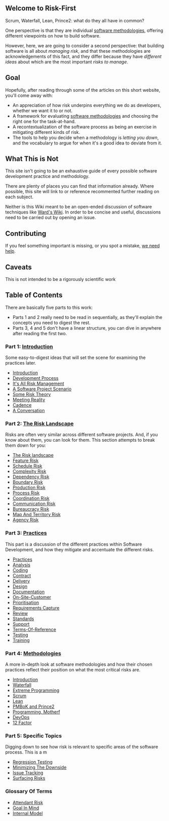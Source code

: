 ## Welcome to Risk-First

Scrum, Waterfall, Lean, Prince2:  what do they all have in common?  

One perspective is that they are individual [software methodologies](https://en.wikipedia.org/wiki/Software_development_process#Methodologies), offering different viewpoints on how to build software.

However, here, we are going to consider a second perspective:  that building software is all about _managing risk_, and that these methodologies are acknowledgements of this fact, and they differ because they have _different ideas_ about which are the most important _risks to manage_.

## Goal

Hopefully, after reading through some of the articles on this short website, you'll come away with:

- An appreciation of how risk underpins everything we do as developers, whether we want it to or not.
- A framework for evaluating [software methodologies](https://en.wikipedia.org/wiki/Software_development_process#Methodologies) and choosing the right one for the task-at-hand.
- A recontextualization of the software process as being an exercise in mitigating different kinds of risk.
- The tools to help you decide when a methodology is _letting you down_, and the vocabulary to argue for when it's a good idea to deviate from it.

## What This is Not

This site isn't going to be an exhaustive guide of every possible software development practice and methodology.  

There are plenty of places you can find that information already.  Where possible, this site will link to or reference recommented further reading on each subject.

Neither is this Wiki meant to be an open-ended discussion of software techniques like [Ward's Wiki](http://wiki.c2.com).  In order to be concise and useful, discussions need to be carried out by opening an issue.

## Contributing

If you feel something important is missing, or you spot a mistake, [we need help](Contributing).

## Caveats

This is not intended to be a rigorously scientific work


## Table of Contents

There are basically five parts to this work:  
 - Parts 1 and 2 really need to be read in sequentially, as they'll explain the concepts you need to digest the rest.  
 - Parts 3, 4 and 5 don't have a linear structure, you can dive in anywhere after reading the first two.

### Part 1: [Introduction](Introduction)

Some easy-to-digest ideas that will set the scene for examining the practices later.

 - [Introduction](Introduction)
 - [Development Process](Development-Process)
 - [It's All Risk Management](All-Risk-Management)
 - [A Software Project Scenario](Software-Project-Scenario)
 - [Some Risk Theory](Risk-Theory)
 - [Meeting Reality](Meeting-Reality)
 - [Cadence](Cadence)
 - [A Conversation](A-Conversation)
 
### Part 2: [The Risk Landscape](Risk-Landscape)

Risks are often very similar across different software projects.   And, if you know about them, you can look for them.  This section attempts to break them down for you:

 - [The Risk landscape](Risk-Landscape)
 - [Feature Risk](Feature-Risk)
 - [Schedule Risk](Schedule-Risk)
 - [Complexity Risk](Complexity-Risk)
 - [Dependency Risk](Dependency-Risk)
 - [Boundary Risk](Boundary-Risk)
 - [Production Risk](Production-Risk)
 - [Process Risk](Process-Risk)
 - [Coordination Risk](Coordination-Risk)
 - [Communication Risk](Communication-Risk)
 - [Bureaucracy Risk](Bureaucracy-Risk)
 - [Map And Territory Risk](Map-And-Territory-Risk)
 - [Agency Risk](Agency-Risk) 
 
### Part 3: [Practices](Practices)

This part is a discussion of the different practices within Software Development, and how they mitigate and accentuate the different risks.

 - [Practices](Practices)
 - [Analysis](Analysis)
 - [Coding](Coding)
 - [Contract](Contract)
 - [Delivery](Delivery)
 - [Design](Design)
 - [Documentation](Documentation)
 - [On-Site-Customer](On-Site-Customer)
 - [Prioritisation](Prioritisation)
 - [Requirements Capture](Requirements-Capture)
 - [Review](Review)
 - [Standards](Standards)
 - [Support](Support)
 - [Terms-Of-Reference](Terms-Of-Reference)
 - [Testing](Testing)
 - [Training](Training) 
 
### Part 4: [Methodologies](Methodologies)

A more in-depth look at software methodologies and how their chosen practices reflect their position on what the most critical risks are. 

 - [Introduction](Methodologies)
 - [Waterfall](Waterfall)
 - [Extreme Programming](Extreme-Programming)
 - [Scrum](Scrum)
 - [Lean](Lean)
 - [PMBoK and Prince2](PMBoK)
 - [Programming, Motherf](PM)
 - [DevOps](DevOps) 
 - [12 Factor](12factor)
 
### Part 5: Specific Topics

Digging down to see how risk is relevant to specific areas of the software process.
This is a m

 - [Regression Testing](Regression-Testing)
 - [Minimizing The Downside](Minimizing-The-Downside)
 - [Issue Tracking](Issue-Tracking)
 - [Surfacing Risks](Surfacing-Risks)
 


### Glossary Of Terms

 - [Attendant Risk](Attendant-Risk)
 - [Goal In Mind](Goal-In-Mind)
 - [Internal Model](Internal-Model)
  


